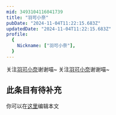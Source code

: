 ```yaml
---
mid: 3493104116041739
title: "羽可小奈"
pubDate: "2024-11-04T11:22:15.683Z"
updatedDate: "2024-11-04T11:22:15.683Z"
profile:
  {
    Nickname: ["羽可小奈"],
  }
---
```


关注[羽可小奈](https://space.bilibili.com/3493104116041739)谢谢喵~ 关注[羽可小奈](https://space.bilibili.com/3493104116041739)谢谢喵~

## 此条目有待补充
你可以在[这里](https://github.com/Yuhanawa/VTuber.ICU-Content/edit/master/v/羽可小奈/index.md)编辑本文
